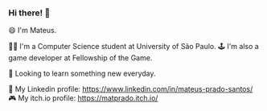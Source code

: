 ### Hi there! 👋

😄 I'm Mateus. 

👨‍💻 I'm a Computer Science student at University of São Paulo. 
🕹️ I'm also a game developer at Fellowship of the Game.

📖 Looking to learn something new everyday.

👔 My Linkedin profile: https://www.linkedin.com/in/mateus-prado-santos/
🎮 My itch.io profile: https://matprado.itch.io/

<!--
**matprado/matprado** is a ✨ _special_ ✨ repository because its `README.md` (this file) appears on your GitHub profile.

Here are some ideas to get you started:

- 🔭 I’m currently working on ...
- 🌱 I’m currently learning ...
- 👯 I’m looking to collaborate on ...
- 🤔 I’m looking for help with ...
- 💬 Ask me about ...
- 📫 How to reach me: ...
- 😄 Pronouns: ...
- ⚡ Fun fact: ...
-->
